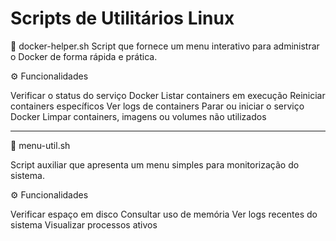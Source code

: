 # Scripts de Utilitários Linux
🐳 docker-helper.sh
Script que fornece um menu interativo para administrar o Docker de forma rápida e prática.

⚙️ Funcionalidades

Verificar o status do serviço Docker
Listar containers em execução
Reiniciar containers específicos
Ver logs de containers
Parar ou iniciar o serviço Docker
Limpar containers, imagens ou volumes não utilizados

------------------------------------------------------------------------------------------------------
🧮 menu-util.sh

Script auxiliar que apresenta um menu simples para monitorização do sistema.

⚙️ Funcionalidades

Verificar espaço em disco
Consultar uso de memória
Ver logs recentes do sistema
Visualizar processos ativos
